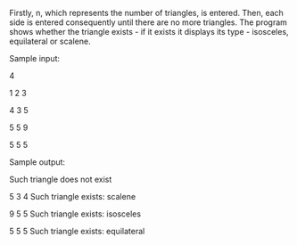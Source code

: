 Firstly, n, which represents the number of triangles, is entered. Then, each side is entered consequently until there are no more triangles.
The program shows whether the triangle exists - if it exists it displays its type - isosceles, equilateral or scalene.

Sample input:

4

1 2 3

4 3 5

5 5 9

5 5 5

Sample output:

Such triangle does not exist

5 3 4 Such triangle exists: scalene

9 5 5 Such triangle exists: isosceles

5 5 5 Such triangle exists: equilateral

